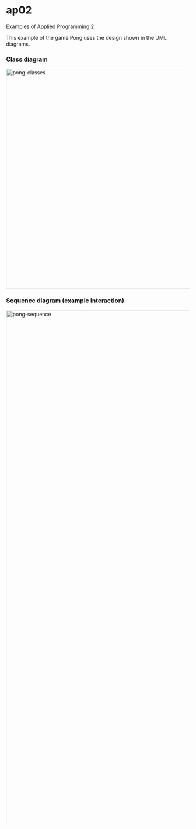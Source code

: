 # ap02
Examples of Applied Programming 2

This example of the game Pong uses the design shown in the UML diagrams.

### Class diagram
<img width="600" alt="pong-classes" src="https://github.com/user-attachments/assets/41fc9489-453b-41ae-98ef-6d974653fbac" />

### Sequence diagram (example interaction)
<img width="1400" alt="pong-sequence" src="https://github.com/user-attachments/assets/569f6881-1929-4056-a765-a585bc0fafd5" />
